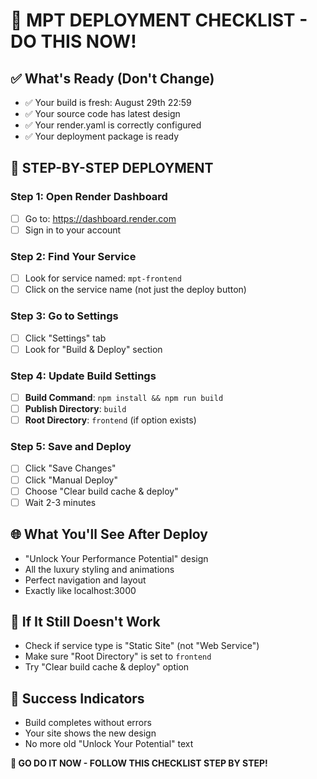 # 🚀 MPT DEPLOYMENT CHECKLIST - DO THIS NOW!

## ✅ **What's Ready (Don't Change)**
- ✅ Your build is fresh: August 29th 22:59
- ✅ Your source code has latest design
- ✅ Your render.yaml is correctly configured
- ✅ Your deployment package is ready

## 🎯 **STEP-BY-STEP DEPLOYMENT**

### **Step 1: Open Render Dashboard**
- [ ] Go to: https://dashboard.render.com
- [ ] Sign in to your account

### **Step 2: Find Your Service**
- [ ] Look for service named: `mpt-frontend`
- [ ] Click on the service name (not just the deploy button)

### **Step 3: Go to Settings**
- [ ] Click "Settings" tab
- [ ] Look for "Build & Deploy" section

### **Step 4: Update Build Settings**
- [ ] **Build Command**: `npm install && npm run build`
- [ ] **Publish Directory**: `build`
- [ ] **Root Directory**: `frontend` (if option exists)

### **Step 5: Save and Deploy**
- [ ] Click "Save Changes"
- [ ] Click "Manual Deploy"
- [ ] Choose "Clear build cache & deploy"
- [ ] Wait 2-3 minutes

## 🌐 **What You'll See After Deploy**
- "Unlock Your Performance Potential" design
- All the luxury styling and animations
- Perfect navigation and layout
- Exactly like localhost:3000

## 🚨 **If It Still Doesn't Work**
- Check if service type is "Static Site" (not "Web Service")
- Make sure "Root Directory" is set to `frontend`
- Try "Clear build cache & deploy" option

## 🎉 **Success Indicators**
- Build completes without errors
- Your site shows the new design
- No more old "Unlock Your Potential" text

**🚀 GO DO IT NOW - FOLLOW THIS CHECKLIST STEP BY STEP!**
